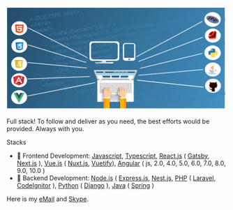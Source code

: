 ![](https://github.com/MaxDeveloper0408/MaxDeveloper0408/blob/main/max-fullstack-developer.png)

Full stack!
To follow and deliver as you need, the best efforts would be provided.
Always with you.

Stacks

- 🥇 Frontend Development: [Javascript](https://www.javascript.com/), [Typescript](https://www.typescriptlang.org/), [React.js](https://reactjs.org/) ( [Gatsby](https://www.gatsbyjs.com/), [Next.js](https://nextjs.org/) ), [Vue.js](https://vuejs.org/) ( [Nuxt.js](https://nuxtjs.org/), [Vuetify](https://vuetifyjs.com/)), [Angular](https://angular.io/) ( js, 2.0, 4.0, 5.0, 6.0, 7.0, 8.0, 9.0, 10.0 )
- 🥈 Backend Development: [Node.js](https://nodejs.org) ( [Express.js](https://expressjs.com/), [Nest.js](https://nestjs.com/),  [PHP](https://www.php.net/) ( [Laravel](https://laravel.com/), [CodeIgnitor](https://codeigniter.com/) ), [Python](https://www.python.org/) ( [Django](https://www.djangoproject.com/) ), [Java](https://www.java.com/) ( [Spring](https://spring.io/) )

Here is my [eMail](mailto:maxdevsmart0408@gmail.com?Subject=Hello%20Max!) and [Skype](https://join.skype.com/invite/deNx1AwyBzX9).

